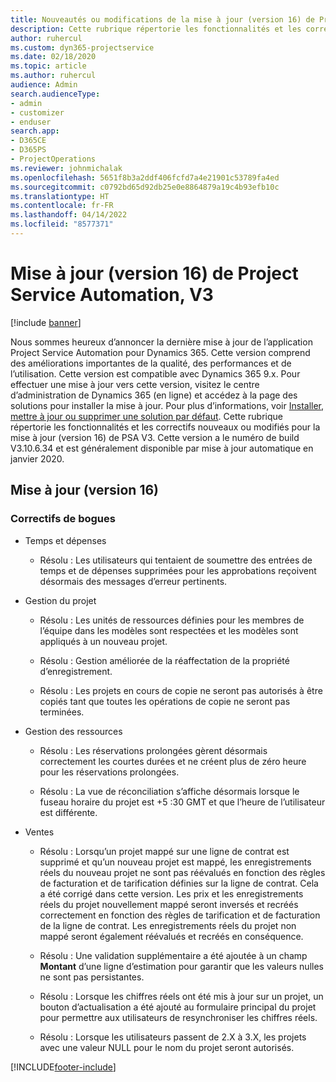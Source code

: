 ```yaml
---
title: Nouveautés ou modifications de la mise à jour (version 16) de Project Service Automation (correctif logiciel), V3
description: Cette rubrique répertorie les fonctionnalités et les correctifs disponibles pour la mise à jour (version 16) de Project Service Automation, V3.
author: ruhercul
ms.custom: dyn365-projectservice
ms.date: 02/18/2020
ms.topic: article
ms.author: ruhercul
audience: Admin
search.audienceType:
- admin
- customizer
- enduser
search.app:
- D365CE
- D365PS
- ProjectOperations
ms.reviewer: johnmichalak
ms.openlocfilehash: 5651f8b3a2ddf406fcfd7a4e21901c53789fa4ed
ms.sourcegitcommit: c0792bd65d92db25e0e8864879a19c4b93efb10c
ms.translationtype: HT
ms.contentlocale: fr-FR
ms.lasthandoff: 04/14/2022
ms.locfileid: "8577371"
---
```

# <a name="project-service-automation-update-release-16-v3"></a>Mise à jour (version 16) de Project Service Automation, V3

[!include [banner](../includes/psa-now-project-operations.md)]

Nous sommes heureux d’annoncer la dernière mise à jour de l’application Project Service Automation pour Dynamics 365. Cette version comprend des améliorations importantes de la qualité, des performances et de l’utilisation.  Cette version est compatible avec Dynamics 365 9.x. Pour effectuer une mise à jour vers cette version, visitez le centre d’administration de Dynamics 365 (en ligne) et accédez à la page des solutions pour installer la mise à jour. Pour plus d’informations, voir [Installer, mettre à jour ou supprimer une solution par défaut](/dynamics365/project-service/upgrade-psa-home-page).
Cette rubrique répertorie les fonctionnalités et les correctifs nouveaux ou modifiés pour la mise à jour (version 16) de PSA V3. Cette version a le numéro de build V3.10.6.34 et est généralement disponible par mise à jour automatique en janvier 2020.


## <a name="update-release-16"></a>Mise à jour (version 16)

### <a name="bug-fixes"></a>Correctifs de bogues

-   Temps et dépenses

    -   Résolu : Les utilisateurs qui tentaient de soumettre des entrées de temps et de dépenses supprimées pour les approbations reçoivent désormais des messages d’erreur pertinents.

-   Gestion du projet

    -   Résolu : Les unités de ressources définies pour les membres de l’équipe dans les modèles sont respectées et les modèles sont appliqués à un nouveau projet.

    -   Résolu : Gestion améliorée de la réaffectation de la propriété d’enregistrement.

    -   Résolu : Les projets en cours de copie ne seront pas autorisés à être copiés tant que toutes les opérations de copie ne seront pas terminées.

-   Gestion des ressources

    -   Résolu : Les réservations prolongées gèrent désormais correctement les courtes durées et ne créent plus de zéro heure pour les réservations prolongées.

    -   Résolu : La vue de réconciliation s’affiche désormais lorsque le fuseau horaire du projet est +5 :30 GMT et que l’heure de l’utilisateur est différente.

-   Ventes

    -   Résolu : Lorsqu’un projet mappé sur une ligne de contrat est supprimé et qu’un nouveau projet est mappé, les enregistrements réels du nouveau projet ne sont pas réévalués en fonction des règles de facturation et de tarification définies sur la ligne de contrat. Cela a été corrigé dans cette version. Les prix et les enregistrements réels du projet nouvellement mappé seront inversés et recréés correctement en fonction des règles de tarification et de facturation de la ligne de contrat. Les enregistrements réels du projet non mappé seront également réévalués et recréés en conséquence.

    -   Résolu : Une validation supplémentaire a été ajoutée à un champ **Montant** d’une ligne d’estimation pour garantir que les valeurs nulles ne sont pas persistantes.

    -   Résolu : Lorsque les chiffres réels ont été mis à jour sur un projet, un bouton d’actualisation a été ajouté au formulaire principal du projet pour permettre aux utilisateurs de resynchroniser les chiffres réels.

    -   Résolu : Lorsque les utilisateurs passent de 2.X à 3.X, les projets avec une valeur NULL pour le nom du projet seront autorisés.



[!INCLUDE[footer-include](../includes/footer-banner.md)]
